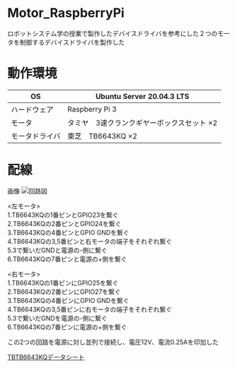 # Motor_RaspberryPi
ロボットシステム学の授業で製作したデバイスドライバを参考にした２つのモータを制御するデバイスドライバを製作した

# 動作環境
|OS|Ubuntu Server 20.04.3 LTS|
|---|---|
|ハードウェア|Raspberry Pi 3|
|モータ|タミヤ　3速クランクギヤーボックスセット ×2|
|モータドライバ|東芝　TB6643KQ ×2|

 # 配線
画像
![回路図](https://user-images.githubusercontent.com/97353827/149396445-e3beb1fa-9635-4022-901a-dfd397891cb1.jpg)

<左モータ>  
1.TB6643KQの1番ピンとGPIO23を繋ぐ  
2.TB6643KQの2番ピンとGPIO24を繋ぐ  
3.TB6643KQの4番ピンとGPIO GNDを繋ぐ  
4.TB6643KQの3,5番ピンと右モータの端子をそれぞれ繋ぐ  
5.3で繋いだGNDと電源の-側に繋ぐ  
6.TB6643KQの7番ピンと電源の+側を繋ぐ  

<右モータ>  
1.TB6643KQの1番ピンにGPIO25を繋ぐ  
2.TB6643KQの2番ピンにGPIO27を繋ぐ  
3.TB6643KQの4番ピンにGPIO GNDを繋ぐ  
4.TB6643KQの3,5番ピンに右モータの端子をそれぞれ繋ぐ  
5.3で繋いだGNDを電源の-側に繋ぐ  
6.TB6643KQの7番ピンに電源の+側を繋ぐ

この2つの回路を電源に対し並列で接続し、電圧12V、電流0.25Aを印加した

[TBTB6643KQデータシート](http://www.kyohritsu.jp/eclib/OTHER/DATASHEET/TOSHIBA/tb6643kq.pdf)

